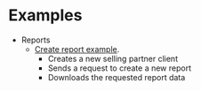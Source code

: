 # Examples

- Reports
    - [Create report example](reports/create_download_report.go).
        - Creates a new selling partner client
        - Sends a request to create a new report
        - Downloads the requested report data
